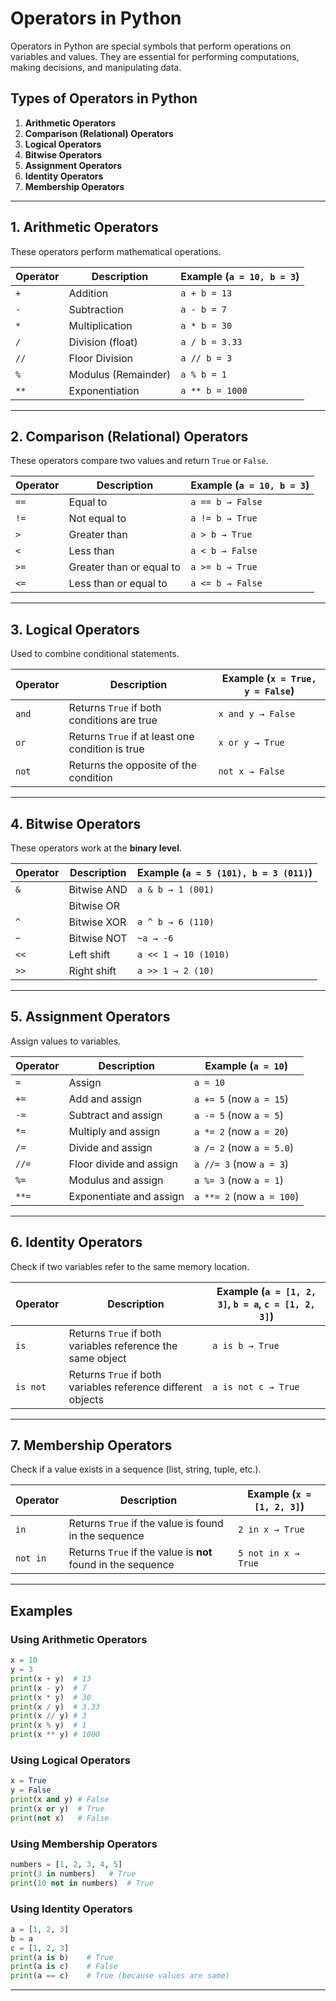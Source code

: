 # Operators in Python 

Operators in Python are special symbols that perform operations on variables and values. They are essential for performing computations, making decisions, and manipulating data.

## Types of Operators in Python

1. **Arithmetic Operators**
2. **Comparison (Relational) Operators**
3. **Logical Operators**
4. **Bitwise Operators**
5. **Assignment Operators**
6. **Identity Operators**
7. **Membership Operators**

---

## 1. Arithmetic Operators

These operators perform mathematical operations.

| Operator | Description     | Example (`a = 10, b = 3`) |
|----------|---------------|------------------------------|
| `+`  | Addition        | `a + b = 13`  |
| `-`  | Subtraction     | `a - b = 7`   |
| `*`  | Multiplication  | `a * b = 30`  |
| `/`  | Division (float)| `a / b = 3.33` |
| `//` | Floor Division  | `a // b = 3`  |
| `%`  | Modulus (Remainder) | `a % b = 1`  |
| `**` | Exponentiation  | `a ** b = 1000` |

---

## 2. Comparison (Relational) Operators

These operators compare two values and return `True` or `False`.

| Operator | Description | Example (`a = 10, b = 3`) |
|----------|------------|------------------------------|
| `==`  | Equal to       | `a == b → False` |
| `!=`  | Not equal to   | `a != b → True`  |
| `>`   | Greater than   | `a > b → True`   |
| `<`   | Less than      | `a < b → False`  |
| `>=`  | Greater than or equal to | `a >= b → True` |
| `<=`  | Less than or equal to | `a <= b → False` |

---

## 3. Logical Operators

Used to combine conditional statements.

| Operator | Description | Example (`x = True, y = False`) |
|----------|------------|-------------------------------------|
| `and`   | Returns `True` if both conditions are true | `x and y → False` |
| `or`    | Returns `True` if at least one condition is true | `x or y → True` |
| `not`   | Returns the opposite of the condition | `not x → False` |

---

## 4. Bitwise Operators

These operators work at the **binary level**.

| Operator | Description | Example (`a = 5 (101), b = 3 (011)`) |
|----------|--|--------------------------------------|
| `&`      | Bitwise AND | `a & b → 1 (001)`                    |
|          | Bitwise OR  |                                      |
| `^`      | Bitwise XOR | `a ^ b → 6 (110)`                    |
| `~`      | Bitwise NOT | `~a → -6`                            |
| `<<`     | Left shift | `a << 1 → 10 (1010)`                 |
| `>>`     | Right shift | `a >> 1 → 2 (10)`                    |

---

## 5. Assignment Operators

Assign values to variables.

| Operator | Description | Example (`a = 10`) |
|----------|------------|---------------------|
| `=`   | Assign      | `a = 10`  |
| `+=`  | Add and assign | `a += 5` (now `a = 15`) |
| `-=`  | Subtract and assign | `a -= 5` (now `a = 5`) |
| `*=`  | Multiply and assign | `a *= 2` (now `a = 20`) |
| `/=`  | Divide and assign | `a /= 2` (now `a = 5.0`) |
| `//=` | Floor divide and assign | `a //= 3` (now `a = 3`) |
| `%=`  | Modulus and assign | `a %= 3` (now `a = 1`) |
| `**=` | Exponentiate and assign | `a **= 2` (now `a = 100`) |

---

## 6. Identity Operators

Check if two variables refer to the same memory location.

| Operator | Description | Example (`a = [1, 2, 3]`, `b = a`, `c = [1, 2, 3]`) |
|----------|------------|------------------------------------------|
| `is`   | Returns `True` if both variables reference the same object | `a is b → True` |
| `is not` | Returns `True` if both variables reference different objects | `a is not c → True` |

---

## 7. Membership Operators

Check if a value exists in a sequence (list, string, tuple, etc.).

| Operator | Description | Example (`x = [1, 2, 3]`) |
|----------|------------|-----------------------------|
| `in`    | Returns `True` if the value is found in the sequence | `2 in x → True` |
| `not in` | Returns `True` if the value is **not** found in the sequence | `5 not in x → True` |

---

## Examples

### Using Arithmetic Operators
```python
x = 10
y = 3
print(x + y)  # 13
print(x - y)  # 7
print(x * y)  # 30
print(x / y)  # 3.33
print(x // y) # 3
print(x % y)  # 1
print(x ** y) # 1000
```

### Using Logical Operators
```python
x = True
y = False
print(x and y) # False
print(x or y)  # True
print(not x)   # False
```

### Using Membership Operators
```python
numbers = [1, 2, 3, 4, 5]
print(3 in numbers)   # True
print(10 not in numbers)  # True
```

### Using Identity Operators
```python
a = [1, 2, 3]
b = a
c = [1, 2, 3]
print(a is b)    # True
print(a is c)    # False
print(a == c)    # True (because values are same)
```

---


